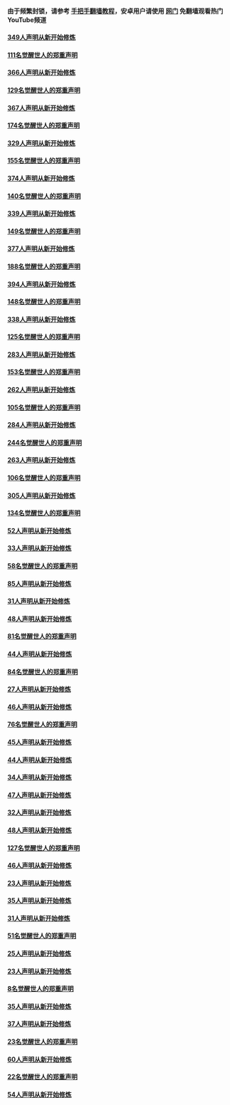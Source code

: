 #### 由于频繁封锁，请参考 [手把手翻墙教程](https://github.com/gfw-breaker/guides/wiki/)，安卓用户请使用 [网门](https://github.com/gfw-breaker/nogfw/blob/master/dl.md?t=06171601) 免翻墙观看热门YouTube频道 

#### [349人声明从新开始修炼](../pages/91/426969.md?t=06171601) 

#### [111名觉醒世人的郑重声明](../pages/91/426968.md?t=06171601) 

#### [366人声明从新开始修炼](../pages/91/426737.md?t=06171601) 

#### [129名觉醒世人的郑重声明](../pages/91/426736.md?t=06171601) 

#### [367人声明从新开始修炼](../pages/91/426421.md?t=06171601) 

#### [174名觉醒世人的郑重声明](../pages/91/426420.md?t=06171601) 

#### [329人声明从新开始修炼](../pages/91/426139.md?t=06171601) 

#### [155名觉醒世人的郑重声明](../pages/91/426138.md?t=06171601) 

#### [374人声明从新开始修炼](../pages/91/425811.md?t=06171601) 

#### [140名觉醒世人的郑重声明](../pages/91/425810.md?t=06171601) 

#### [339人声明从新开始修炼](../pages/91/425690.md?t=06171601) 

#### [149名觉醒世人的郑重声明](../pages/91/425689.md?t=06171601) 

#### [377人声明从新开始修炼](../pages/91/424867.md?t=06171601) 

#### [188名觉醒世人的郑重声明](../pages/91/424866.md?t=06171601) 

#### [394人声明从新开始修炼](../pages/91/423914.md?t=06171601) 

#### [148名觉醒世人的郑重声明](../pages/91/423913.md?t=06171601) 

#### [338人声明从新开始修炼](../pages/91/423540.md?t=06171601) 

#### [125名觉醒世人的郑重声明](../pages/91/423539.md?t=06171601) 

#### [283人声明从新开始修炼](../pages/91/423296.md?t=06171601) 

#### [153名觉醒世人的郑重声明](../pages/91/423295.md?t=06171601) 

#### [262人声明从新开始修炼](../pages/91/423004.md?t=06171601) 

#### [105名觉醒世人的郑重声明](../pages/91/423003.md?t=06171601) 

#### [284人声明从新开始修炼](../pages/91/422707.md?t=06171601) 

#### [244名觉醒世人的郑重声明](../pages/91/422706.md?t=06171601) 

#### [263人声明从新开始修炼](../pages/91/422553.md?t=06171601) 

#### [106名觉醒世人的郑重声明](../pages/91/422552.md?t=06171601) 

#### [305人声明从新开始修炼](../pages/91/422153.md?t=06171601) 

#### [134名觉醒世人的郑重声明](../pages/91/422152.md?t=06171601) 

#### [52人声明从新开始修炼](../pages/91/421846.md?t=06171601) 

#### [33人声明从新开始修炼](../pages/91/421804.md?t=06171601) 

#### [58名觉醒世人的郑重声明](../pages/91/421845.md?t=06171601) 

#### [85人声明从新开始修炼](../pages/91/421769.md?t=06171601) 

#### [31人声明从新开始修炼](../pages/91/421763.md?t=06171601) 

#### [48人声明从新开始修炼](../pages/91/421605.md?t=06171601) 

#### [81名觉醒世人的郑重声明](../pages/91/421656.md?t=06171601) 

#### [44人声明从新开始修炼](../pages/91/421544.md?t=06171601) 

#### [84名觉醒世人的郑重声明](../pages/91/421543.md?t=06171601) 

#### [27人声明从新开始修炼](../pages/91/421465.md?t=06171601) 

#### [46人声明从新开始修炼](../pages/91/421454.md?t=06171601) 

#### [76名觉醒世人的郑重声明](../pages/91/421453.md?t=06171601) 

#### [45人声明从新开始修炼](../pages/91/421452.md?t=06171601) 

#### [44人声明从新开始修炼](../pages/91/421422.md?t=06171601) 

#### [34人声明从新开始修炼](../pages/91/421322.md?t=06171601) 

#### [47人声明从新开始修炼](../pages/91/421264.md?t=06171601) 

#### [32人声明从新开始修炼](../pages/91/421225.md?t=06171601) 

#### [48人声明从新开始修炼](../pages/91/421202.md?t=06171601) 

#### [127名觉醒世人的郑重声明](../pages/91/421224.md?t=06171601) 

#### [46人声明从新开始修炼](../pages/91/421203.md?t=06171601) 

#### [23人声明从新开始修炼](../pages/91/421138.md?t=06171601) 

#### [35人声明从新开始修炼](../pages/91/421122.md?t=06171601) 

#### [31人声明从新开始修炼](../pages/91/421081.md?t=06171601) 

#### [51名觉醒世人的郑重声明](../pages/91/421080.md?t=06171601) 

#### [25人声明从新开始修炼](../pages/91/421020.md?t=06171601) 

#### [23人声明从新开始修炼](../pages/91/420884.md?t=06171601) 

#### [8名觉醒世人的郑重声明](../pages/91/420883.md?t=06171601) 

#### [35人声明从新开始修炼](../pages/91/420809.md?t=06171601) 

#### [37人声明从新开始修炼](../pages/91/420766.md?t=06171601) 

#### [23名觉醒世人的郑重声明](../pages/91/420765.md?t=06171601) 

#### [60人声明从新开始修炼](../pages/91/420727.md?t=06171601) 

#### [22名觉醒世人的郑重声明](../pages/91/420726.md?t=06171601) 

#### [54人声明从新开始修炼](../pages/91/420529.md?t=06171601) 

